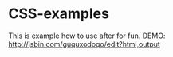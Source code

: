 # CSS-examples
This is example how to use after for fun.
DEMO: http://jsbin.com/guquxodoqo/edit?html,output
